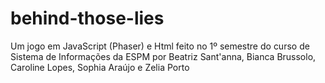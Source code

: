 # behind-those-lies
Um jogo em JavaScript (Phaser) e Html feito no 1º semestre do curso de Sistema de Informações da ESPM por Beatriz Sant'anna, Bianca Brussolo, Caroline Lopes, Sophia Araújo e Zelia Porto
